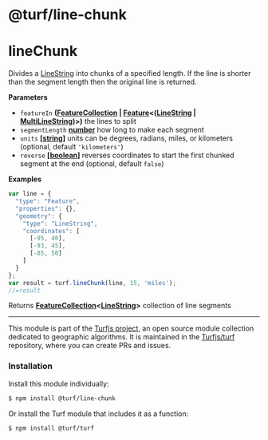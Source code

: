 # @turf/line-chunk

# lineChunk

Divides a [LineString](http://geojson.org/geojson-spec.html#linestring) into chunks of a specified length.
If the line is shorter than the segment length then the original line is returned.

**Parameters**

-   `featureIn` **([FeatureCollection](http://geojson.org/geojson-spec.html#feature-collection-objects) \| [Feature](http://geojson.org/geojson-spec.html#feature-objects)&lt;([LineString](http://geojson.org/geojson-spec.html#linestring) \| [MultiLineString](http://geojson.org/geojson-spec.html#multilinestring))>)** the lines to split
-   `segmentLength` **[number](https://developer.mozilla.org/en-US/docs/Web/JavaScript/Reference/Global_Objects/Number)** how long to make each segment
-   `units` **\[[string](https://developer.mozilla.org/en-US/docs/Web/JavaScript/Reference/Global_Objects/String)]** units can be degrees, radians, miles, or kilometers (optional, default `'kilometers'`)
-   `reverse` **\[[boolean](https://developer.mozilla.org/en-US/docs/Web/JavaScript/Reference/Global_Objects/Boolean)]** reverses coordinates to start the first chunked segment at the end (optional, default `false`)

**Examples**

```javascript
var line = {
  "type": "Feature",
  "properties": {},
  "geometry": {
    "type": "LineString",
    "coordinates": [
      [-95, 40],
      [-93, 45],
      [-85, 50]
    ]
  }
};
var result = turf.lineChunk(line, 15, 'miles');
//=result
```

Returns **[FeatureCollection](http://geojson.org/geojson-spec.html#feature-collection-objects)&lt;[LineString](http://geojson.org/geojson-spec.html#linestring)>** collection of line segments

<!-- This file is automatically generated. Please don't edit it directly:
if you find an error, edit the source file (likely index.js), and re-run
./scripts/generate-readmes in the turf project. -->

---

This module is part of the [Turfjs project](http://turfjs.org/), an open source
module collection dedicated to geographic algorithms. It is maintained in the
[Turfjs/turf](https://github.com/Turfjs/turf) repository, where you can create
PRs and issues.

### Installation

Install this module individually:

```sh
$ npm install @turf/line-chunk
```

Or install the Turf module that includes it as a function:

```sh
$ npm install @turf/turf
```

